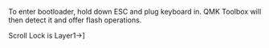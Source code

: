 To enter bootloader, hold down ESC and plug keyboard in.
QMK Toolbox will then detect it and offer flash operations.

Scroll Lock is Layer1->]

